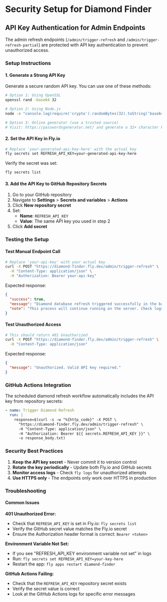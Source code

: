 # Security Setup for Diamond Finder

## API Key Authentication for Admin Endpoints

The admin refresh endpoints (`/admin/trigger-refresh` and `/admin/trigger-refresh-partial`) are protected with API key authentication to prevent unauthorized access.

### Setup Instructions

#### 1. Generate a Strong API Key

Generate a secure random API key. You can use one of these methods:

```bash
# Option 1: Using OpenSSL
openssl rand -base64 32

# Option 2: Using Node.js
node -e "console.log(require('crypto').randomBytes(32).toString('base64'))"

# Option 3: Online generator (use a trusted source)
# Visit: https://passwordsgenerator.net/ and generate a 32+ character key
```

#### 2. Set the API Key in Fly.io

```bash
# Replace 'your-generated-api-key-here' with the actual key
fly secrets set REFRESH_API_KEY=your-generated-api-key-here
```

Verify the secret was set:
```bash
fly secrets list
```

#### 3. Add the API Key to GitHub Repository Secrets

1. Go to your GitHub repository
2. Navigate to **Settings** > **Secrets and variables** > **Actions**
3. Click **New repository secret**
4. Set:
   - **Name**: `REFRESH_API_KEY`
   - **Value**: The same API key you used in step 2
5. Click **Add secret**

### Testing the Setup

#### Test Manual Endpoint Call

```bash
# Replace 'your-api-key' with your actual key
curl -X POST "https://diamond-finder.fly.dev/admin/trigger-refresh" \
  -H "Content-Type: application/json" \
  -H "Authorization: Bearer your-api-key"
```

Expected response:
```json
{
  "success": true,
  "message": "Diamond database refresh triggered successfully in the background. Monitor progress via `fly logs`.",
  "note": "This process will continue running on the server. Check logs for completion status."
}
```

#### Test Unauthorized Access

```bash
# This should return 401 Unauthorized
curl -X POST "https://diamond-finder.fly.dev/admin/trigger-refresh" \
  -H "Content-Type: application/json"
```

Expected response:
```json
{
  "message": "Unauthorized. Valid API key required."
}
```

### GitHub Actions Integration

The scheduled diamond refresh workflow automatically includes the API key from repository secrets:

```yaml
- name: Trigger Diamond Refresh
  run: |
    response=$(curl -s -w "%{http_code}" -X POST \
      "https://diamond-finder.fly.dev/admin/trigger-refresh" \
      -H "Content-Type: application/json" \
      -H "Authorization: Bearer ${{ secrets.REFRESH_API_KEY }}" \
      -o response_body.txt)
```

### Security Best Practices

1. **Keep the API key secret** - Never commit it to version control
2. **Rotate the key periodically** - Update both Fly.io and GitHub secrets
3. **Monitor access logs** - Check `fly logs` for unauthorized attempts
4. **Use HTTPS only** - The endpoints only work over HTTPS in production

### Troubleshooting

#### Common Issues

**401 Unauthorized Error:**
- Check that `REFRESH_API_KEY` is set in Fly.io: `fly secrets list`
- Verify the GitHub secret value matches the Fly.io secret
- Ensure the Authorization header format is correct: `Bearer <token>`

**Environment Variable Not Set:**
- If you see "REFRESH_API_KEY environment variable not set" in logs
- Run: `fly secrets set REFRESH_API_KEY=your-key-here`
- Restart the app: `fly apps restart diamond-finder`

**GitHub Actions Failing:**
- Check that the `REFRESH_API_KEY` repository secret exists
- Verify the secret value is correct
- Look at the GitHub Actions logs for specific error messages